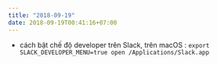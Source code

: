 ```yaml
---
title: "2018-09-19"
date: 2018-09-19T00:41:16+07:00
---
```


* cách bật chế độ developer trên Slack, trên macOS : `export SLACK_DEVELOPER_MENU=true open /Applications/Slack.app`
